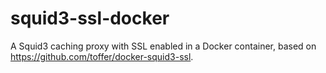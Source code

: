 # squid3-ssl-docker

A Squid3 caching proxy with SSL enabled in a Docker container, based on
https://github.com/toffer/docker-squid3-ssl.
